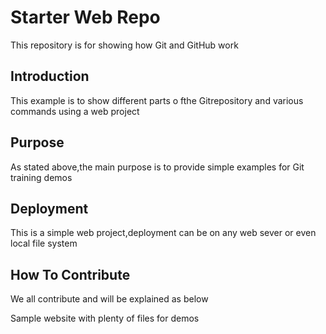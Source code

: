 # Starter Web Repo

This repository is for showing how Git and GitHub work
## Introduction
This example is to show different parts o fthe Gitrepository
and various commands using a web project
## Purpose
As stated above,the main purpose is to provide simple 
examples for Git training demos

## Deployment
This is a simple web project,deployment can be on any web sever or even local file system

## How To Contribute
We all contribute and will be explained as below

Sample website with plenty of files for demos